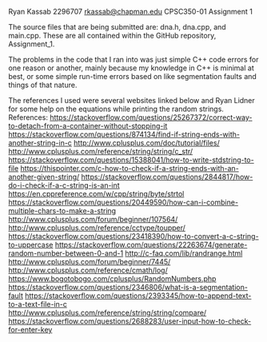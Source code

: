 Ryan Kassab
2296707
rkassab@chapman.edu
CPSC350-01
Assignment 1

The source files that are being submitted are: dna.h, dna.cpp, and main.cpp. These are all contained within the GitHub 
repository, Assignment_1.

The problems in the code that I ran into was just simple C++ code errors for one reason or another, mainly because my knowledge 
in C++ is minimal at best, or some simple run-time errors based on like segmentation faults and things of that nature. 

The references I used were several websites linked below and Ryan Lidner for some help on the equations while printing the 
random strings.
References:
https://stackoverflow.com/questions/25267372/correct-way-to-detach-from-a-container-without-stopping-it
https://stackoverflow.com/questions/874134/find-if-string-ends-with-another-string-in-c
http://www.cplusplus.com/doc/tutorial/files/
http://www.cplusplus.com/reference/string/string/c_str/
https://stackoverflow.com/questions/15388041/how-to-write-stdstring-to-file
https://thispointer.com/c-how-to-check-if-a-string-ends-with-an-another-given-string/
https://stackoverflow.com/questions/2844817/how-do-i-check-if-a-c-string-is-an-int
https://en.cppreference.com/w/cpp/string/byte/strtol
https://stackoverflow.com/questions/20449590/how-can-i-combine-multiple-chars-to-make-a-string
http://www.cplusplus.com/forum/beginner/107564/
http://www.cplusplus.com/reference/cctype/toupper/
https://stackoverflow.com/questions/23418390/how-to-convert-a-c-string-to-uppercase
https://stackoverflow.com/questions/22263674/generate-random-number-between-0-and-1
http://c-faq.com/lib/randrange.html
http://www.cplusplus.com/forum/beginner/7445/
http://www.cplusplus.com/reference/cmath/log/
https://www.bogotobogo.com/cplusplus/RandomNumbers.php
https://stackoverflow.com/questions/2346806/what-is-a-segmentation-fault
https://stackoverflow.com/questions/2393345/how-to-append-text-to-a-text-file-in-c
http://www.cplusplus.com/reference/string/string/compare/
https://stackoverflow.com/questions/2688283/user-input-how-to-check-for-enter-key
